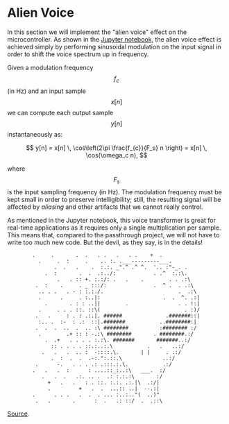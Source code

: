 # Alien Voice

In this section we will implement the "alien voice" effect on the microcontroller. As shown in the [Jupyter notebook](../introduction-vt.md), the alien voice effect is achieved simply by performing sinusoidal modulation on the input signal in order to shift the voice spectrum up in frequency. 

Given a modulation frequency $$f_{c}$$ \(in Hz\) and an input sample $$x[n]$$ we can compute each output sample $$y[n]$$ instantaneously as:

$$
y[n] = x[n] \, \cos\left(2\pi \frac{f_{c}}{F_s} n \right) = x[n] \, \cos(\omega_c n),
$$

where $$F_s$$ is the input sampling frequency \(in Hz\). The modulation frequency must be kept small in order to preserve intelligibility; still, the resulting signal will be affected by _aliasing_ and other artifacts that we cannot really control.

As mentioned in the Jupyter notebook, this voice transformer is great for real-time applications as it requires only a single multiplication per sample. This means that, compared to the passthrough project, we will not have to write too much new code. But the devil, as they say, is in the details!

```text
        .     .       .  .   . .   .   . .    +  .
          .     .  :     .    .. :. .___---------___.
               .  .   .    .  :.:. _".^ .^ ^.  '.. :"-_. .
            .  :       .  .  .:../:            . .^  :.:\.
                .   . :: +. :.:/: .   .    .        . . .:\
         .  :    .     . _ :::/:               .  ^ .  . .:\
          .. . .   . - : :.:./.                        .  .:\
          .      .     . :..|:                    .  .  ^. .:|
            .       . : : ..||        .                . . !:|
          .     . . . ::. ::\(                           . :)/
         .   .     : . : .:.|. ######              .#######::|
          :.. .  :-  : .:  ::|.#######           ..########:|
         .  .  .  ..  .  .. :\ ########          :######## :/
          .        .+ :: : -.:\ ########       . ########.:/
            .  .+   . . . . :.:\. #######       #######..:/
              :: . . . . ::.:..:.\           .   .   ..:/
           .   .   .  .. :  -::::.\.       | |     . .:/
              .  :  .  .  .-:.":.::.\             ..:/
         .      -.   . . . .: .:::.:.\.           .:/
        .   .   .  :      : ....::_:..:\   ___.  :/
           .   .  .   .:. .. .  .: :.:.:\       :/
             +   .   .   : . ::. :.:. .:.|\  .:/|
             .         +   .  .  ...:: ..|  --.:|
        .      . . .   .  .  . ... :..:.."(  ..)"
         .   .       .      :  .   .: ::/  .  .::\
```

[Source](http://www.asciiworld.com/-Aliens,128-.html).

